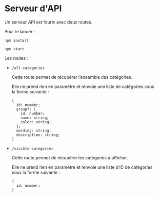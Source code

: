 # Serveur d'API

Un serveur API est fourni avec deux routes.

Pour le lancer :

```
npm install
```

```
npm start
```

Les routes :

- `/all-categories`

  Cette route permet de récupérer l’ensemble des catégories.

  Elle ne prend rien en paramètre et renvoie une liste de catégories sous la forme suivante :

  ```
  {
    id: number;
    group?: {
      id: number;
      name: string;
      color: string;
    };
    wording: string;
    description: string;
  }
  ```

- `/visible-categories`

  Cette route permet de récupérer les catégories à afficher.

  Elle ne prend rien en paramètre et renvoie une liste d’ID de catégories sous la forme suivante :

  ```
  {
    id: number;
  }
  ```
